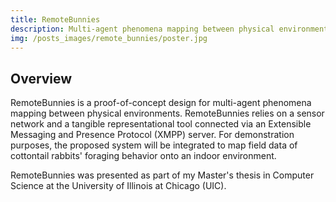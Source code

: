 ```yaml
---
title: RemoteBunnies
description: Multi-agent phenomena mapping between physical environments.
img: /posts_images/remote_bunnies/poster.jpg
---
```


## Overview

RemoteBunnies is a proof-of-concept design for multi-agent phenomena mapping between physical environments. RemoteBunnies relies on a sensor network and a tangible representational tool connected via an Extensible Messaging and Presence Protocol (XMPP) server. For demonstration purposes, the proposed system will be integrated to map field data of cottontail rabbits' foraging behavior onto an indoor environment.

RemoteBunnies was presented as part of my Master's thesis in Computer Science at the University of Illinois at Chicago (UIC).
